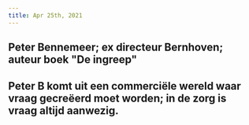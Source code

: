 ```yaml
---
title: Apr 25th, 2021
---
```


## Peter Bennemeer; ex directeur Bernhoven; auteur boek "De ingreep"
## Peter B komt uit een commerciële wereld waar vraag gecreëerd moet worden; in de zorg is vraag altijd aanwezig.
##
